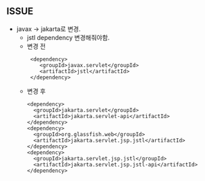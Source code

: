 ## ISSUE
* javax -> jakarta로 변경.
  * jstl dependency 변경해줘야함. 
  * 변경 전
    ~~~
     <dependency>
        <groupId>javax.servlet</groupId>
        <artifactId>jstl</artifactId>
     </dependency>
    ~~~
  * 변경 후 
    ~~~
    <dependency>
      <groupId>jakarta.servlet</groupId>
      <artifactId>jakarta.servlet-api</artifactId>
    </dependency>
    <dependency>
      <groupId>org.glassfish.web</groupId>
      <artifactId>jakarta.servlet.jsp.jstl</artifactId>
    </dependency>
    <dependency>
      <groupId>jakarta.servlet.jsp.jstl</groupId>
      <artifactId>jakarta.servlet.jsp.jstl-api</artifactId>
    </dependency>
    ~~~